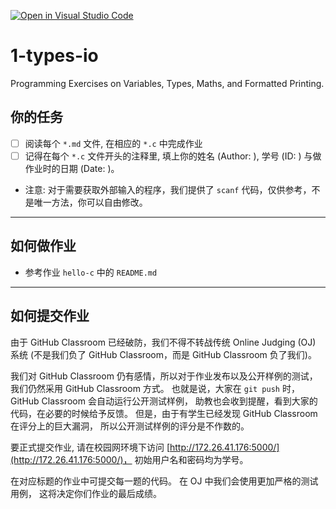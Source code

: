 [![Open in Visual Studio Code](https://classroom.github.com/assets/open-in-vscode-f059dc9a6f8d3a56e377f745f24479a46679e63a5d9fe6f495e02850cd0d8118.svg)](https://classroom.github.com/online_ide?assignment_repo_id=6006501&assignment_repo_type=AssignmentRepo)
# 1-types-io

Programming Exercises on Variables, Types, Maths, and Formatted Printing.

## 你的任务

- [ ] 阅读每个 `*.md` 文件, 在相应的 `*.c` 中完成作业
- [ ] 记得在每个 `*.c` 文件开头的注释里, 填上你的姓名 (Author: ), 学号 (ID: ) 与做作业时的日期 (Date: )。
- 注意: 对于需要获取外部输入的程序，我们提供了 `scanf` 代码，仅供参考，不是唯一方法，你可以自由修改。

---

## 如何做作业

- 参考作业 `hello-c` 中的 `README.md`

---

## 如何提交作业
由于 GitHub Classroom 已经破防，我们不得不转战传统 Online Judging (OJ) 系统
(不是我们负了 GitHub Classroom，而是 GitHub Classroom 负了我们)。

我们对 GitHub Classroom 仍有感情，所以对于作业发布以及公开样例的测试，
我们仍然采用 GitHub Classroom 方式。
也就是说，大家在 `git push` 时，GitHub Classroom 会自动运行公开测试样例，
助教也会收到提醒，看到大家的代码，在必要的时候给予反馈。
但是，由于有学生已经发现 GitHub Classroom 在评分上的巨大漏洞，
所以公开测试样例的评分是不作数的。

要正式提交作业, 请在校园网环境下访问 [http://172.26.41.176:5000/](http://172.26.41.176:5000/)，
初始用户名和密码均为学号。

在对应标题的作业中可提交每一题的代码。
在 OJ 中我们会使用更加严格的测试用例，
这将决定你们作业的最后成绩。